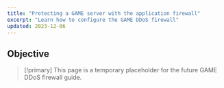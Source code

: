 ```yaml
---
title: "Protecting a GAME server with the application firewall"
excerpt: "Learn how to configure the GAME DDoS firewall"
updated: 2023-12-06
---
```


## Objective

> [!primary]
> This page is a temporary placeholder for the future GAME DDoS firewall guide.
>